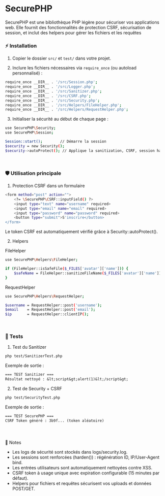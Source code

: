 
# SecurePHP

SecurePHP est une bibliothèque PHP légère pour sécuriser vos applications web.
Elle fournit des fonctionnalités de protection CSRF, sécurisation de session, et inclut des helpers pour gérer les fichiers et les requêtes

### ⚡ Installation

1. Copier le dossier `src/` et `test/` dans votre projet.

2. Inclure les fichiers nécessaires via `require_once` (ou autoload personnalisé) :

```bash
require_once __DIR__ . '/src/Session.php';
require_once __DIR__ . '/src/Logger.php';
require_once __DIR__ . '/src/Sanitizer.php';
require_once __DIR__ . '/src/CSRF.php';
require_once __DIR__ . '/src/Security.php';
require_once __DIR__ . '/src/Helpers/FileHelper.php';
require_once __DIR__ . '/src/Helpers/RequestHelper.php';
```

3. Initialiser la sécurité au début de chaque page :
```bash
use SecurePHP\Security;
use SecurePHP\Session;

Session::start();        // Démarre la session
$security = new Security();
$security->autoProtect(); // Applique la sanitization, CSRF, session hardening et headers
```

<br>

### 🛡️ Utilisation principale

1. Protection CSRF dans un formulaire
```bash
<form method="post" action="">
    <?= \SecurePHP\CSRF::inputField() ?>
    <input type="text" name="username" required>
    <input type="email" name="email" required>
    <input type="password" name="password" required>
    <button type="submit">S'inscrire</button>
</form>
```
Le token CSRF est automatiquement vérifié grâce à Security::autoProtect().

2. Helpers

FileHelper
```bash
use SecurePHP\Helpers\FileHelper;

if (FileHelper::isSafeFile($_FILES['avatar']['name'])) {
    $safeName = FileHelper::sanitizeFileName($_FILES['avatar']['name']);
}
```

RequestHelper
```bash
use SecurePHP\Helpers\RequestHelper;

$username = RequestHelper::post('username');
$email    = RequestHelper::post('email');
$ip       = RequestHelper::clientIP();
```

<br>

### 🧪 Tests

1. Test du Sanitizer

```bash
php test/SanitizerTest.php
```

Exemple de sortie :
```diff
=== TEST Sanitizer ===
Résultat nettoyé : &lt;script&gt;alert(1)&lt;/script&gt;
```

2. Test de Security + CSRF
```bash
php test/SecurityTest.php
```

Exemple de sortie :
```diff
=== TEST SecurePHP ===
CSRF Token généré : 3b9f... (token aléatoire)
```

<br>

### 
📝 Notes

<ul>
    <li>Les logs de sécurité sont stockés dans logs/security.log.</li>
    <li>Les sessions sont renforcées (harden()) : régénération ID, IP/User-Agent bind.</li>
    <li>Les entrées utilisateurs sont automatiquement nettoyées contre XSS.</li>
    <li>CSRF token à usage unique avec expiration configurable (15 minutes par défaut).</li>
    <li>Helpers pour fichiers et requêtes sécurisent vos uploads et données POST/GET.</li>
</ul>